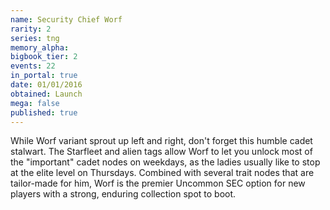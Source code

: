 ```yaml
---
name: Security Chief Worf
rarity: 2
series: tng
memory_alpha:
bigbook_tier: 2
events: 22
in_portal: true
date: 01/01/2016
obtained: Launch
mega: false
published: true
---
```


While Worf variant sprout up left and right, don't forget this humble cadet stalwart. The Starfleet and alien tags allow Worf to let you unlock most of the "important" cadet nodes on weekdays, as the ladies usually like to stop at the elite level on Thursdays. Combined with several trait nodes that are tailor-made for him, Worf is the premier Uncommon SEC option for new players with a strong, enduring collection spot to boot.

